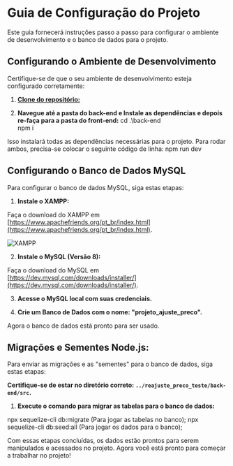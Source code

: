 # Guia de Configuração do Projeto

Este guia fornecerá instruções passo a passo para configurar o ambiente de desenvolvimento e o banco de dados para o projeto.

## Configurando o Ambiente de Desenvolvimento

Certifique-se de que o seu ambiente de desenvolvimento esteja configurado corretamente:

1. **[Clone do repositório:](https://github.com/viniciusaraldi/reajuste_preco_teste.git)**

2. **Navegue até a pasta do back-end e Instale as dependências e depois re-faça para a pasta do front-end:**
  cd .\back-end\
  npm i

Isso instalará todas as dependências necessárias para o projeto.
Para rodar ambos, precisa-se colocar o seguinte código de linha: 
  npm run dev

## Configurando o Banco de Dados MySQL

Para configurar o banco de dados MySQL, siga estas etapas:

1. **Instale o XAMPP:**

Faça o download do XAMPP em [https://www.apachefriends.org/pt_br/index.html](https://www.apachefriends.org/pt_br/index.html).

![XAMPP](https://github.com/viniciusaraldi/reajuste_preco_teste/assets/64990816/28f2e6c4-06ae-44d2-b815-1cb1c6b1635d)

2. **Instale o MySQL (Versão 8):**

Faça o download do MySQL em [https://dev.mysql.com/downloads/installer/](https://dev.mysql.com/downloads/installer/).

3. **Acesse o MySQL local com suas credenciais.**

4. **Crie um Banco de Dados com o nome: "projeto_ajuste_preco".**

Agora o banco de dados está pronto para ser usado.


## Migrações e Sementes Node.js:

Para enviar as migrações e as "sementes" para o banco de dados, siga estas etapas:

**Certifique-se de estar no diretório correto: `../reajuste_preco_teste/back-end/src`.**

1. **Execute o comando para migrar as tabelas para o banco de dados:**

  npx sequelize-cli db:migrate (Para jogar as tabelas no banco);
  npx sequelize-cli db:seed:all (Para jogar os dados para o banco);


Com essas etapas concluídas, os dados estão prontos para serem manipulados e acessados no projeto.
Agora você está pronto para começar a trabalhar no projeto!


